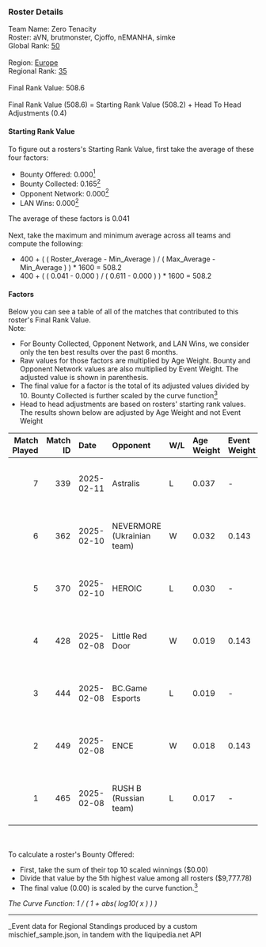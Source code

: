 ### Roster Details<br />
Team Name: Zero Tenacity<br />
Roster: aVN, brutmonster, Cjoffo, nEMANHA, simke<br />
Global Rank: [50](../../standings_global_2025_08_04.md)<br />
<br />
Region: [Europe]( ../../standings_europe_2025_08_04.md)<br />
Regional Rank: [35]( ../../standings_europe_2025_08_04.md)<br />
<br />
Final Rank Value:  508.6<br />
<br />
Final Rank Value (508.6) = Starting Rank Value (508.2) + Head To Head Adjustments (0.4)<br />

#### Starting Rank Value<br />
To figure out a rosters's Starting Rank Value, first take the average of these four factors:<br />
- Bounty Offered: 0.000[<sup>1</sup>](#table2)
- Bounty Collected: 0.165[<sup>2</sup>](#table1)
- Opponent Network: 0.000[<sup>2</sup>](#table1)
- LAN Wins: 0.000[<sup>2</sup>](#table1)

The average of these factors is 0.041<br />
<br />
Next, take the maximum and minimum average across all teams and compute the following:<br />
- 400 + ( ( Roster_Average - Min_Average ) / ( Max_Average - Min_Average ) ) * 1600 = 508.2
- 400 + ( ( 0.041 - 0.000 ) / ( 0.611 - 0.000 ) ) * 1600 = 508.2


#### Factors<br />
Below you can see a table of all of the matches that contributed to this roster's Final Rank Value.<br />
Note:<br />

- For Bounty Collected, Opponent Network, and LAN Wins, we consider only the ten best results over the past 6 months.
- Raw values for those factors are multiplied by Age Weight. Bounty and Opponent Network values are also multiplied by Event Weight. The adjusted value is shown in parenthesis.
- The final value for a factor is the total of its adjusted values divided by 10. Bounty Collected is further scaled by the curve function[<sup>3</sup>](#curveFunction)
- Head to head adjustments are based on rosters' starting rank values. The results shown below are adjusted by Age Weight and not Event Weight
<span id="table1"></span><br />


| Match Played | Match ID | Date       | Opponent                   | W/L | Age Weight | Event Weight | Bounty Collected | Opponent Network | LAN Wins  | H2H Adj. | Roster                                   |
| -: | -: | :- | :- | :- | :- | :- | :- | :- | :- | -: | :- |
|            7 |      339 | 2025-02-11 | Astralis                   | L   | 0.037      | -            | -                | -                | -         |     0.00 | aVN, brutmonster, Cjoffo, nEMANHA, simke |
|            6 |      362 | 2025-02-10 | NEVERMORE (Ukrainian team) | W   | 0.032      | 0.143        | 0.000 (0.000)    | 0.057 (0.000)    | 0 (0.000) |     0.36 | aVN, brutmonster, Cjoffo, nEMANHA, simke |
|            5 |      370 | 2025-02-10 | HEROIC                     | L   | 0.030      | -            | -                | -                | -         |    -0.39 | aVN, brutmonster, Cjoffo, nEMANHA, simke |
|            4 |      428 | 2025-02-08 | Little Red Door            | W   | 0.019      | 0.143        | 0.000 (0.000)    | 0.028 (0.000)    | 0 (0.000) |     0.21 | aVN, brutmonster, Cjoffo, nEMANHA, simke |
|            3 |      444 | 2025-02-08 | BC.Game Esports            | L   | 0.019      | -            | -                | -                | -         |    -0.05 | aVN, brutmonster, Cjoffo, nEMANHA, simke |
|            2 |      449 | 2025-02-08 | ENCE                       | W   | 0.018      | 0.143        | 0.033 (0.000)    | 0.155 (0.000)    | 0 (0.000) |     0.48 | aVN, brutmonster, Cjoffo, nEMANHA, simke |
|            1 |      465 | 2025-02-08 | RUSH B (Russian team)      | L   | 0.017      | -            | -                | -                | -         |    -0.25 | aVN, brutmonster, Cjoffo, nEMANHA, simke |

<br />
<span id="table2"></span><br />
To calculate a roster's Bounty Offered:<br />

- First, take the sum of their top 10 scaled winnings ($0.00)
- Divide that value by the 5th highest value among all rosters ($9,777.78)
- The final value (0.00) is scaled by the curve function.[<sup>3</sup>](#curveFunction)

<span id="curveFunction"></span>_The Curve Function: 1 / ( 1 + abs( log10( x ) ) )_<br />

---
_Event data for Regional Standings produced by a custom mischief_sample.json, in tandem with the liquipedia.net API<br />
